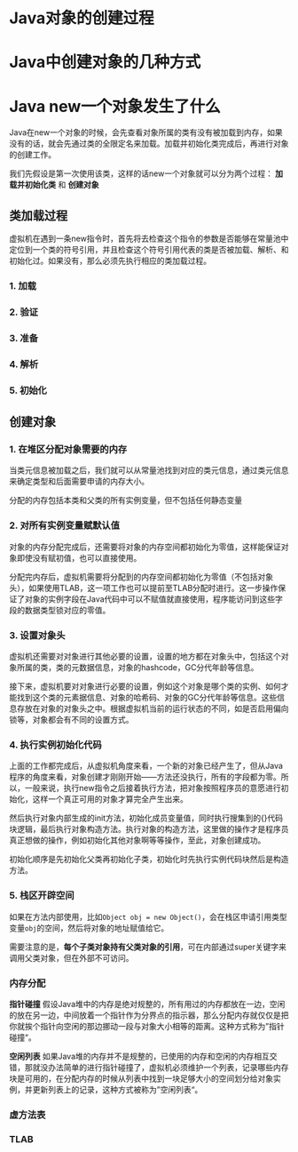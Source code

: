 # Java对象的创建过程

# Java中创建对象的几种方式

# Java new一个对象发生了什么

Java在new一个对象的时候，会先查看对象所属的类有没有被加载到内存，如果没有的话，就会先通过类的全限定名来加载。加载并初始化类完成后，再进行对象的创建工作。

我们先假设是第一次使用该类，这样的话new一个对象就可以分为两个过程： **加载并初始化类** 和 **创建对象**

## 类加载过程

虚拟机在遇到一条new指令时，首先将去检查这个指令的参数是否能够在常量池中定位到一个类的符号引用，并且检查这个符号引用代表的类是否被加载、解析、和初始化过。如果没有，那么必须先执行相应的类加载过程。

### 1. 加载

### 2. 验证

### 3. 准备

### 4. 解析

### 5. 初始化

## 创建对象

### 1. 在堆区分配对象需要的内存

当类元信息被加载之后，我们就可以从常量池找到对应的类元信息，通过类元信息来确定类型和后面需要申请的内存大小。

分配的内存包括本类和父类的所有实例变量，但不包括任何静态变量

### 2. 对所有实例变量赋默认值

对象的内存分配完成后，还需要将对象的内存空间都初始化为零值，这样能保证对象即使没有赋初值，也可以直接使用。

分配完内存后，虚拟机需要将分配到的内存空间都初始化为零值（不包括对象头），如果使用TLAB，这一项工作也可以提前至TLAB分配时进行。这一步操作保证了对象的实例字段在Java代码中可以不赋值就直接使用，程序能访问到这些字段的数据类型锁对应的零值。

### 3. 设置对象头

虚拟机还需要对对象进行其他必要的设置，设置的地方都在对象头中，包括这个对象所属的类，类的元数据信息，对象的hashcode，GC分代年龄等信息。

接下来，虚拟机要对对象进行必要的设置，例如这个对象是哪个类的实例、如何才能找到这个类的元素据信息、对象的哈希码、对象的GC分代年龄等信息。这些信息存放在对象的对象头之中。根据虚拟机当前的运行状态的不同，如是否启用偏向锁等，对象都会有不同的设置方式。

### 4. 执行实例初始化代码

上面的工作都完成后，从虚拟机角度来看，一个新的对象已经产生了，但从Java程序的角度来看，对象创建才刚刚开始——<init>方法还没执行，所有的字段都为零。所以，一般来说，执行new指令之后接着执行<init>方法，把对象按照程序员的意愿进行初始化，这样一个真正可用的对象才算完全产生出来。

然后执行对象内部生成的init方法，初始化成员变量值，同时执行搜集到的{}代码块逻辑，最后执行对象构造方法。执行对象的构造方法，这里做的操作才是程序员真正想做的操作，例如初始化其他对象啊等等操作，至此，对象创建成功。

初始化顺序是先初始化父类再初始化子类，初始化时先执行实例代码块然后是构造方法。

### 5. 栈区开辟空间

如果在方法内部使用，比如`Object obj = new Object()`，会在栈区申请引用类型变量`obj`的空间，然后将对象的地址赋值给它。

 

需要注意的是，**每个子类对象持有父类对象的引用**，可在内部通过super关键字来调用父类对象，但在外部不可访问。



### 内存分配

**指针碰撞**
 假设Java堆中的内存是绝对规整的，所有用过的内存都放在一边，空闲的放在另一边，中间放着一个指针作为分界点的指示器，那么分配内存就仅仅是把你就挨个指针向空闲的那边挪动一段与对象大小相等的距离。这种方式称为”指针碰撞“。

**空闲列表**
 如果Java堆的内存并不是规整的，已使用的内存和空闲的内存相互交错，那就没办法简单的进行指针碰撞了，虚拟机必须维护一个列表，记录哪些内存块是可用的，在分配内存的时候从列表中找到一块足够大小的空间划分给对象实例，并更新列表上的记录，这种方式被称为”空闲列表“。

### 虚方法表

### TLAB